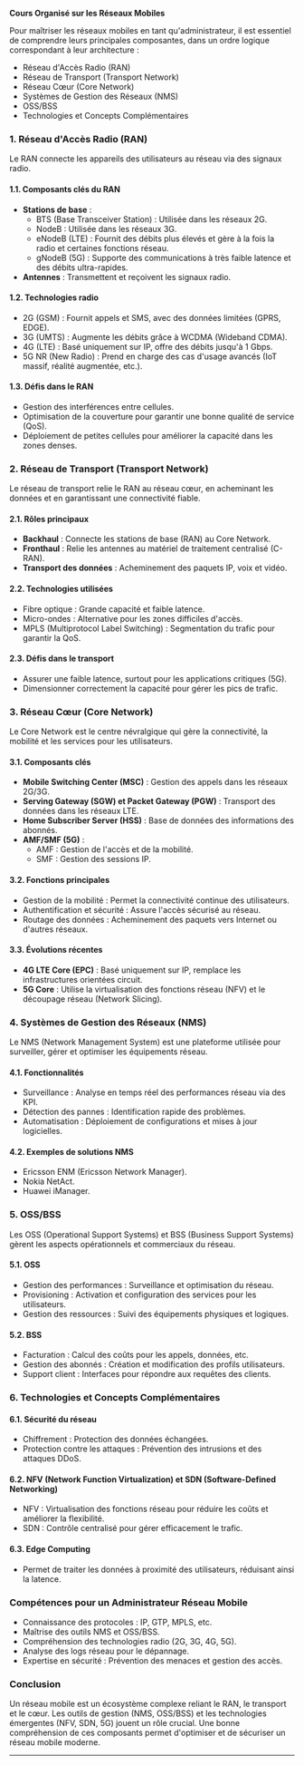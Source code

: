
**Cours Organisé sur les Réseaux Mobiles**

Pour maîtriser les réseaux mobiles en tant qu'administrateur, il est essentiel de comprendre leurs principales composantes, dans un ordre logique correspondant à leur architecture :  

- Réseau d'Accès Radio (RAN)  
- Réseau de Transport (Transport Network)  
- Réseau Cœur (Core Network)  
- Systèmes de Gestion des Réseaux (NMS)  
- OSS/BSS  
- Technologies et Concepts Complémentaires  

### 1. Réseau d'Accès Radio (RAN)  
Le RAN connecte les appareils des utilisateurs au réseau via des signaux radio.  

#### 1.1. Composants clés du RAN  

- **Stations de base** :  
  - BTS (Base Transceiver Station) : Utilisée dans les réseaux 2G.  
  - NodeB : Utilisée dans les réseaux 3G.  
  - eNodeB (LTE) : Fournit des débits plus élevés et gère à la fois la radio et certaines fonctions réseau.  
  - gNodeB (5G) : Supporte des communications à très faible latence et des débits ultra-rapides.  
- **Antennes** : Transmettent et reçoivent les signaux radio.  

#### 1.2. Technologies radio  

- 2G (GSM) : Fournit appels et SMS, avec des données limitées (GPRS, EDGE).  
- 3G (UMTS) : Augmente les débits grâce à WCDMA (Wideband CDMA).  
- 4G (LTE) : Basé uniquement sur IP, offre des débits jusqu'à 1 Gbps.  
- 5G NR (New Radio) : Prend en charge des cas d'usage avancés (IoT massif, réalité augmentée, etc.).  

#### 1.3. Défis dans le RAN  

- Gestion des interférences entre cellules.  
- Optimisation de la couverture pour garantir une bonne qualité de service (QoS).  
- Déploiement de petites cellules pour améliorer la capacité dans les zones denses.  

### 2. Réseau de Transport (Transport Network)  
Le réseau de transport relie le RAN au réseau cœur, en acheminant les données et en garantissant une connectivité fiable.  

#### 2.1. Rôles principaux  

- **Backhaul** : Connecte les stations de base (RAN) au Core Network.  
- **Fronthaul** : Relie les antennes au matériel de traitement centralisé (C-RAN).  
- **Transport des données** : Acheminement des paquets IP, voix et vidéo.  

#### 2.2. Technologies utilisées  

- Fibre optique : Grande capacité et faible latence.  
- Micro-ondes : Alternative pour les zones difficiles d'accès.  
- MPLS (Multiprotocol Label Switching) : Segmentation du trafic pour garantir la QoS.  

#### 2.3. Défis dans le transport  

- Assurer une faible latence, surtout pour les applications critiques (5G).  
- Dimensionner correctement la capacité pour gérer les pics de trafic.  

### 3. Réseau Cœur (Core Network)  
Le Core Network est le centre névralgique qui gère la connectivité, la mobilité et les services pour les utilisateurs.  

#### 3.1. Composants clés  

- **Mobile Switching Center (MSC)** : Gestion des appels dans les réseaux 2G/3G.  
- **Serving Gateway (SGW) et Packet Gateway (PGW)** : Transport des données dans les réseaux LTE.  
- **Home Subscriber Server (HSS)** : Base de données des informations des abonnés.  
- **AMF/SMF (5G)** :  
  - AMF : Gestion de l'accès et de la mobilité.  
  - SMF : Gestion des sessions IP.  

#### 3.2. Fonctions principales  

- Gestion de la mobilité : Permet la connectivité continue des utilisateurs.  
- Authentification et sécurité : Assure l'accès sécurisé au réseau.  
- Routage des données : Acheminement des paquets vers Internet ou d'autres réseaux.  

#### 3.3. Évolutions récentes  

- **4G LTE Core (EPC)** : Basé uniquement sur IP, remplace les infrastructures orientées circuit.  
- **5G Core** : Utilise la virtualisation des fonctions réseau (NFV) et le découpage réseau (Network Slicing).  

### 4. Systèmes de Gestion des Réseaux (NMS)  
Le NMS (Network Management System) est une plateforme utilisée pour surveiller, gérer et optimiser les équipements réseau.  

#### 4.1. Fonctionnalités  

- Surveillance : Analyse en temps réel des performances réseau via des KPI.  
- Détection des pannes : Identification rapide des problèmes.  
- Automatisation : Déploiement de configurations et mises à jour logicielles.  

#### 4.2. Exemples de solutions NMS  

- Ericsson ENM (Ericsson Network Manager).  
- Nokia NetAct.  
- Huawei iManager.  

### 5. OSS/BSS  

Les OSS (Operational Support Systems) et BSS (Business Support Systems) gèrent les aspects opérationnels et commerciaux du réseau.  

#### 5.1. OSS  

- Gestion des performances : Surveillance et optimisation du réseau.  
- Provisioning : Activation et configuration des services pour les utilisateurs.  
- Gestion des ressources : Suivi des équipements physiques et logiques.  

#### 5.2. BSS  

- Facturation : Calcul des coûts pour les appels, données, etc.  
- Gestion des abonnés : Création et modification des profils utilisateurs.  
- Support client : Interfaces pour répondre aux requêtes des clients.  

### 6. Technologies et Concepts Complémentaires  

#### 6.1. Sécurité du réseau  

- Chiffrement : Protection des données échangées.  
- Protection contre les attaques : Prévention des intrusions et des attaques DDoS.  

#### 6.2. NFV (Network Function Virtualization) et SDN (Software-Defined Networking)  

- NFV : Virtualisation des fonctions réseau pour réduire les coûts et améliorer la flexibilité.  
- SDN : Contrôle centralisé pour gérer efficacement le trafic.  

#### 6.3. Edge Computing  

- Permet de traiter les données à proximité des utilisateurs, réduisant ainsi la latence.  

### Compétences pour un Administrateur Réseau Mobile  

- Connaissance des protocoles : IP, GTP, MPLS, etc.  
- Maîtrise des outils NMS et OSS/BSS.  
- Compréhension des technologies radio (2G, 3G, 4G, 5G).  
- Analyse des logs réseau pour le dépannage.  
- Expertise en sécurité : Prévention des menaces et gestion des accès.  

### Conclusion  

Un réseau mobile est un écosystème complexe reliant le RAN, le transport et le cœur. Les outils de gestion (NMS, OSS/BSS) et les technologies émergentes (NFV, SDN, 5G) jouent un rôle crucial. Une bonne compréhension de ces composants permet d'optimiser et de sécuriser un réseau mobile moderne.  

---

